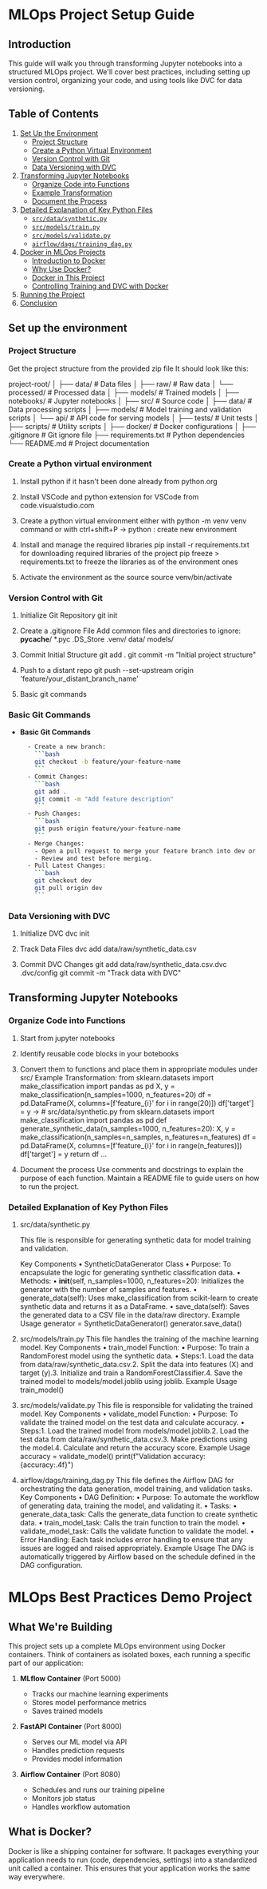 # MLOps Project Setup Guide

## Introduction

This guide will walk you through transforming Jupyter notebooks into a structured MLOps project. We'll cover best practices, including setting up version control, organizing your code, and using tools like DVC for data versioning.

## Table of Contents

1. [Set Up the Environment](#set-up-the-environment)
    - [Project Structure](#project-structure)
    - [Create a Python Virtual Environment](#create-a-python-virtual-environment)
    - [Version Control with Git](#version-control-with-git)
   - [Data Versioning with DVC](#data-versioning-with-dvc)
2. [Transforming Jupyter Notebooks](#transforming-jupyter-notebooks)
   - [Organize Code into Functions](#organize-code-into-functions)
   - [Example Transformation](#example-transformation)
   - [Document the Process](#document-the-process)
3. [Detailed Explanation of Key Python Files](#detailed-explanation-of-key-python-files)
   - [`src/data/synthetic.py`](#srcdatasyntheticpy)
   - [`src/models/train.py`](#srcmodelstrainpy)
   - [`src/models/validate.py`](#srcmodelsvalidatepy)
   - [`airflow/dags/training_dag.py`](#airflowdagstraining_dagpy)
4. [Docker in MLOps Projects](#docker-in-mlops-projects)
   - [Introduction to Docker](#introduction-to-docker)
   - [Why Use Docker?](#why-use-docker)
   - [Docker in This Project](#docker-in-this-project)
   - [Controlling Training and DVC with Docker](#controlling-training-and-dvc-with-docker)
5. [Running the Project](#running-the-project)
6. [Conclusion](#conclusion)

## Set up the environment

### Project Structure

Get the project structure from the provided zip file
It should look like this:

project-root/
│
├── data/                   # Data files
│   ├── raw/                # Raw data
│   └── processed/          # Processed data
│
├── models/                 # Trained models
│
├── notebooks/              # Jupyter notebooks
│
├── src/                    # Source code
│   ├── data/               # Data processing scripts
│   ├── models/             # Model training and validation scripts
│   └── api/                # API code for serving models
│
├── tests/                  # Unit tests
│
├── scripts/                # Utility scripts
│
├── docker/                 # Docker configurations
│
├── .gitignore              # Git ignore file
├── requirements.txt        # Python dependencies
└── README.md               # Project documentation

### Create a Python virtual environment

1. Install python if it hasn't been done already
    from python.org

2. Install VSCode and python extension for VSCode
    from code.visualstudio.com

3. Create a python virtual environment
    either with python -m venv venv command
    or with ctrl+shift+P -> python : create new environment

4. Install and manage the required libraries
    pip install -r requirements.txt for downloading required libraries of the project
    pip freeze > requirements.txt to freeze the libraries as of the environment ones

5. Activate the environment as the source
    source venv/bin/activate

### Version Control with Git

1. Initialize Git Repository
    git init

2. Create a .gitignore File
    Add common files and directories to ignore:
    __pycache__/
    *.pyc
    .DS_Store
    .venv/
    data/
    models/

3. Commit Initial Structure
   git add .
   git commit -m "Initial project structure"

4. Push to a distant repo
   git push --set-upstream origin 'feature/your_distant_branch_name'

5. Basic git commands
### Basic Git Commands

- **Basic Git Commands**
  ```sh
    - Create a new branch:
      ```bash
      git checkout -b feature/your-feature-name
      ```
    - Commit Changes:
      ```bash
      git add .
      git commit -m "Add feature description"
      ```
    - Push Changes:
      ```bash
      git push origin feature/your-feature-name
      ```
    - Merge Changes:
      - Open a pull request to merge your feature branch into dev or main.
      - Review and test before merging.
    - Pull Latest Changes:
      ```bash
      git checkout dev
      git pull origin dev
      ```

### Data Versioning with DVC

1. Initialize DVC
   dvc init

2. Track Data Files
   dvc add data/raw/synthetic_data.csv

3. Commit DVC Changes
   git add data/raw/synthetic_data.csv.dvc .dvc/config
   git commit -m "Track data with DVC"

##  Transforming Jupyter Notebooks

### Organize Code into Functions
1. Start from jupyter notebooks
2. Identify reusable code blocks in your botebooks
3. Convert them to functions and place them in appropriate modules under src/
    Example Transformation:
            from sklearn.datasets import make_classification
            import pandas as pd
            X, y = make_classification(n_samples=1000, n_features=20)
            df = pd.DataFrame(X, columns=[f'feature_{i}' for i in range(20)])
            df['target'] = y
    ->    # src/data/synthetic.py
            from sklearn.datasets import make_classification
            import pandas as pd
            def generate_synthetic_data(n_samples=1000, n_features=20):
                X, y = make_classification(n_samples=n_samples, n_features=n_features)
                df = pd.DataFrame(X, columns=[f'feature_{i}' for i in range(n_features)])
                df['target'] = y
                return df
                ...

4. Document the process
    Use comments and docstrings to explain the purpose of each function.
    Maintain a README file to guide users on how to run the project.

### Detailed Explanation of Key Python Files

1. src/data/synthetic.py

    This file is responsible for generating synthetic data for model training and validation.
    
    Key Components
        •  SyntheticDataGenerator Class
        •  Purpose: To encapsulate the logic for generating synthetic classification data.
        •  Methods:
            •  __init__(self, n_samples=1000, n_features=20): Initializes the generator with the number of samples and features.
            •  generate_data(self): Uses make_classification from scikit-learn to create synthetic data and returns it as a DataFrame.
            •  save_data(self): Saves the generated data to a CSV file in the data/raw directory.
    Example Usage
        generator = SyntheticDataGenerator()
        generator.save_data()
2. src/models/train.py
    This file handles the training of the machine learning model.
    Key Components
        •  train_model Function:
        •  Purpose: To train a RandomForest model using the synthetic data.
        •  Steps:1. Load the data from data/raw/synthetic_data.csv.2. Split the data into features (X) and target (y).3. Initialize and train a RandomForestClassifier.4. Save the trained model to models/model.joblib using joblib.
    Example Usage
        train_model()
3. src/models/validate.py
    This file is responsible for validating the trained model.
    Key Components
        •  validate_model Function:
        •  Purpose: To validate the trained model on the test data and calculate accuracy.
        •  Steps:1. Load the trained model from models/model.joblib.2. Load the test data from data/raw/synthetic_data.csv.3. Make predictions using the model.4. Calculate and return the accuracy score.
    Example Usage
        accuracy = validate_model()
        print(f"Validation accuracy: {accuracy:.4f}")
4. airflow/dags/training_dag.py
    This file defines the Airflow DAG for orchestrating the data generation, model training, and validation tasks.
    Key Components
        •  DAG Definition:
        •  Purpose: To automate the workflow of generating data, training the model, and validating it.
        •  Tasks:
            •  generate_data_task: Calls the generate_data function to create synthetic data.
            •  train_model_task: Calls the train function to train the model.
            •  validate_model_task: Calls the validate function to validate the model.
            •  Error Handling: Each task includes error handling to ensure that any issues are logged and raised appropriately.
    Example Usage
        The DAG is automatically triggered by Airflow based on the schedule defined in the DAG configuration.


# MLOps Best Practices Demo Project

## What We're Building

This project sets up a complete MLOps environment using Docker containers. Think of containers as isolated boxes, each running a specific part of our application:

1. **MLflow Container** (Port 5000)
   - Tracks our machine learning experiments
   - Stores model performance metrics
   - Saves trained models
   
2. **FastAPI Container** (Port 8000)
   - Serves our ML model via API
   - Handles prediction requests
   - Provides model information

3. **Airflow Container** (Port 8080)
   - Schedules and runs our training pipeline
   - Monitors job status
   - Handles workflow automation

## What is Docker?

Docker is like a shipping container for software. It packages everything your application needs to run (code, dependencies, settings) into a standardized unit called a container. This ensures that your application works the same way everywhere.


